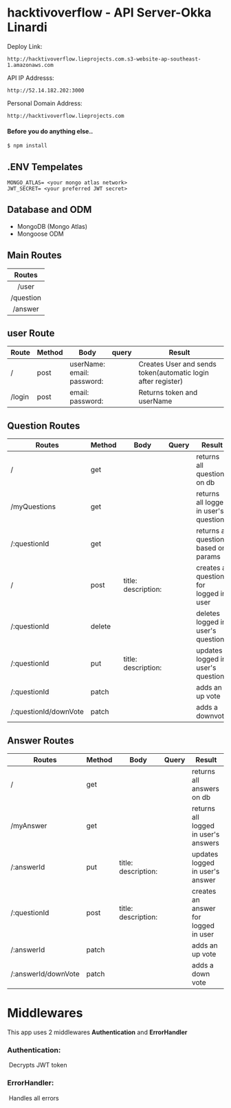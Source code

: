 # hacktivoverflow - API Server-Okka Linardi

Deploy Link: 

```
http://hacktivoverflow.lieprojects.com.s3-website-ap-southeast-1.amazonaws.com
```



API IP Addresss:

```
http://52.14.182.202:3000
```



Personal Domain Address:

```
http://hacktivoverflow.lieprojects.com
```



#### Before you do anything else..

```
$ npm install
```



## .ENV Tempelates

```
MONGO_ATLAS= <your mongo atlas network>
JWT_SECRET= <your preferred JWT secret>
```



## Database and ODM

- MongoDB (Mongo Atlas)
- Mongoose ODM



## Main Routes

|  Routes   |
| :-------: |
|   /user   |
| /question |
|  /answer  |



## user Route

| Route  | Method | Body                                                         | query | Result                                                       |
| ------ | ------ | ------------------------------------------------------------ | ----- | ------------------------------------------------------------ |
| /      | post   | userName: <String><br />email: <String><br />password: <String> |       | Creates User and sends token(automatic login after register) |
| /login | post   | email:<String><br />password: <String>                       |       | Returns token and userName                                   |



## Question Routes

| Routes                | Method | Body                                     | Query | Result                                |
| --------------------- | ------ | ---------------------------------------- | ----- | ------------------------------------- |
| /                     | get    |                                          |       | returns all questions on db           |
| /myQuestions          | get    |                                          |       | returns all logged in user's question |
| /:questionId          | get    |                                          |       | returns a question based on params    |
| /                     | post   | title:<String><br />description:<string> |       | creates a question for logged in user |
| /:questionId          | delete |                                          |       | deletes logged in user's question     |
| /:questionId          | put    | title:<String><br />description:<string> |       | updates logged in user's question     |
| /:questionId          | patch  |                                          |       | adds an up vote                       |
| /:questionId/downVote | patch  |                                          |       | adds a downvote                       |



## Answer Routes

| Routes              | Method | Body                                     | Query | Result                               |
| ------------------- | ------ | ---------------------------------------- | ----- | ------------------------------------ |
| /                   | get    |                                          |       | returns all answers on db            |
| /myAnswer           | get    |                                          |       | returns all logged in user's answers |
| /:answerId          | put    | title:<String><br />description:<string> |       | updates logged in user's answer      |
| /:questionId        | post   | title:<String><br />description:<string> |       | creates an answer for logged in user |
| /:answerId          | patch  |                                          |       | adds an up vote                      |
| /:answerId/downVote | patch  |                                          |       | adds a down vote                     |



# Middlewares

This app uses 2 middlewares **Authentication** and **ErrorHandler**



### Authentication:

​		Decrypts JWT token



### ErrorHandler:

​		Handles all errors

